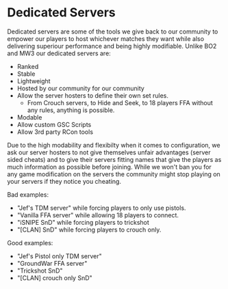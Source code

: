 # Dedicated Servers

Dedicated servers are some of the tools we give back to our community to empower our players to host whichever matches they want while also delivering superiour performance and being highly modifiable.
Unlike BO2 and MW3 our dedicated servers are:

* Ranked
* Stable
* Lightweight
* Hosted by our community for our community
* Allow the server hosters to define their own set rules.
  * From Crouch servers, to Hide and Seek, to 18 players FFA without any rules, anything is possible.
* Modable
* Allow custom GSC Scripts
* Allow 3rd party RCon tools

Due to the high modability and flexibilty when it comes to configuration, we ask our server hosters to not give themselves unfair advantages (server sided cheats) and to give their servers fitting names that give the players as much information as possible before joining.
While we won't ban you for any game modification on the servers the community might stop playing on your servers if they notice you cheating.

Bad examples:

* "Jef's TDM server" while forcing players to only use pistols.
* "Vanilla FFA server" while allowing 18 players to connect.
* "iSNIPE SnD" while forcing players to trickshot
* "[CLAN] SnD" while forcing players to crouch only.

Good examples:

* "Jef's Pistol only TDM server"
* "GroundWar FFA server"
* "Trickshot SnD"
* "[CLAN] crouch only SnD"
